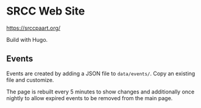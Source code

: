 # SRCC Web Site

https://srccpaart.org/

Build with Hugo.

## Events

Events are created 
by adding a JSON file 
to `data/events/`.
Copy an existing file and customize.

The page is rebuilt every 5 minutes 
to show changes 
and additionally once nightly 
to allow expired events to be removed
from the main page.

